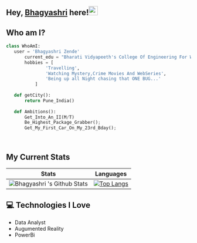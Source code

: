 ## Hey, [Bhagyashri](https://www.linkedin.com/in/bhagyashrizende/)  here!<img src="https://media.giphy.com/media/hvRJCLFzcasrR4ia7z/giphy.gif" width="25px">
 ## Who am I?
 ```python
 class WhoAmI:
 	user = 'Bhagyashri Zende'
		current_edu = "Bharati Vidyapeeth's College Of Engineering For Women,Pune"
		hobbies = [
				'Travelling',
				'Watching Mystery,Crime Movies And WebSeries',
				'Being up all Night chasing that ONE BUG...'
			]
	
	def getCity():
		return Pune_India()
	
	def Ambitions():
		Get_Into_An_II(M/T)
		Be_Highest_Package_Grabber();
		Get_My_First_Car_On_My_23rd_Bday();
		
	
 ```
## My Current Stats

Stats | Languages
------| ----------
![Bhagyashri 's Github Stats](https://github-readme-stats.vercel.app/api?username=Bhagya3009&show_icons=true&theme=midnight-purple) |  [![Top Langs](https://github-readme-stats.vercel.app/api/top-langs/?username=Bhagya3009&layout=compact&theme=midnight-purple&langs_count=5)](https://github.com/Bhagya3009/github-readme-stats)

 ## :computer: Technologies I Love

* Data Analyst
* Augumented Reality
* PowerBi
